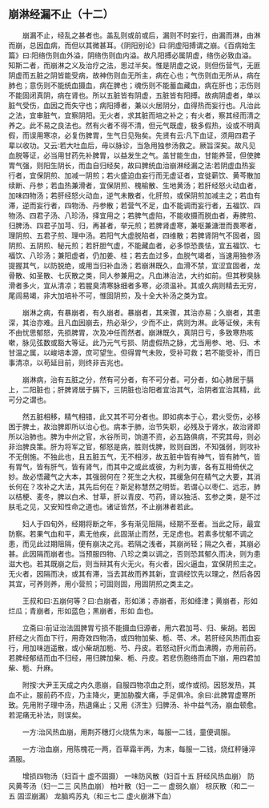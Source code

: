 ## 崩淋经漏不止（十二）


&emsp;&emsp;崩漏不止，经乱之甚者也。盖乱则或前或后，漏则不时妄行，由漏而淋，由淋而崩，总因血病，而但以其微甚耳。《阴阳别论》曰∶阴虚阳搏谓之崩。《百病始生篇》曰∶阳络伤则血外溢，阴络伤则血内溢。故凡阳搏必属阴虚，络伤必致血溢。知斯二者，而崩淋之义及治疗之法，思过半矣。惟是阴虚之说，则但伤营气，无匪阴虚而五脏之阴皆能受病，故神伤则血无所主，病在心也；气伤则血无所从，病在肺也；意伤则不能统血摄血，病在脾也；魂伤则不能蓄血藏血，病在肝也；志伤则不能固闭真阴，病在肾也。所以五脏皆有阴虚，五脏皆有阳搏。故病阴虚者，单以脏气受伤，血因之而失守也；病阳搏者，兼以火居阴分，血得热而妄行也。凡治此之法，宜审脏气，宜察阴阳。无火者，求其脏而培之补之；有火者，察其经而清之养之。此不易之良法也。然有火者不得不清，但元气既虚，极多假热，设或不明真假，而误用寒凉，必复伤脾胃，生气日见殆矣。先贤有云∶凡下血证，须用四君子辈以收功。又云∶若大吐血后，毋以脉诊，当急用独参汤救之。厥旨深矣。故凡见血脱等证，必当用甘药先补脾胃，以益发生之气。盖甘能生血，甘能养营，但使脾胃气强，则阳生阴长，而血自归经矣，故曰脾统血治崩淋经漏之法∶若阴虚血热妄行者，宜保阴煎、加减一阴煎；若火盛迫血妄行而无虚证者，宜徙薪饮、黄芩散加续断、丹参；若血热兼滑者，宜保阴煎、槐榆散、生地黄汤；若肝经怒火动血者，加味四物汤；若肝经怒火动血，逆气未散者，化肝煎，或保阴煎加减主之；若血有滞，逆而妄行者，四物汤、丹参散；若营气不足，血不能调而妄行者，五福饮、四物汤、四君子汤、八珍汤，择宜用之；若脾气虚陷，不能收摄而脱血者，寿脾煎、归脾汤、四君子加芎、归，再甚者，举元煎；若脾肾虚寒，兼呕兼溏泄而畏寒者，理阴煎、五君子煎、理中汤。若阳气大虚脱陷者，四维散；若脾肾阴气不固者，固阴煎、五阴煎、秘元煎；若肝胆气虚，不能藏血者，必多惊恐畏怯，宜五福饮、七福饮、八珍汤；兼阳虚者，仍加姜、桂；若去血过多，血脱气竭者，当速用独参汤提握其气，以防脱绝，或用当归补血汤；若崩淋既久，血滑不禁，宜涩宜固者，龙骨散、如圣散、七灰散之类，同人参兼用之。凡血淋治法，大约如前。但其秽臭脉滑者多火，宜从清凉；若腥臭清寒脉细者多寒，必须温补。其或久病则精去无穷，尾闾易竭，非大加培补不可，惟固阴煎，及十全大补汤之类为宜。

&emsp;&emsp;崩淋之病，有暴崩者，有久崩者。暴崩者，其来骤，其治亦易；久崩者，其患深，其治亦难。且凡血因崩去，热必渐少，少而不止，病则为淋。此等证候，未有不由忧思郁怒，先损脾胃，次及冲任而然者。崩淋既久，真阴日亏，多致寒热咳嗽，脉见弦数或豁大等证。此乃元气亏损、阴虚假热之脉，尤当用参、地、归、术甘温之属，以峻培本源，庶可望生。但得胃气未败，受补可救；若不能受补，而日事清凉，以苟延目前，则终非吉兆也。

&emsp;&emsp;崩淋病，治有五脏之分，然有可分者，有不可分者。可分者，如心肺居于膈上，二阳脏也；肝脾肾居于膈下，三阴脏也治阳者宜治其气，治阴者宜治其精，此可分之谓也。

&emsp;&emsp;然五脏相移，精气相错，此又其不可分者也。即如病本于心，君火受伤，必移困于脾土，故治脾即所以治心也。病本于肺，治节失职，必残及于肾水，故治肾即所以治肺也。脾为中州之官，水谷所司，饷道不资，必五路俱病，不究其母，则必非治脾良策。肝为将军之官，郁怒是病，胜则伐脾，败则自困，不知强弱，则攻补不无倒施。不独此也，且五脏五气，无不相涉，故五脏中皆有神气，皆有肺气，皆有胃气，皆有肝气，皆有肾气，而其中之或此或彼，为利为害，各有互相倚伏之妙。故必悟藏气之大本，其强弱何在？死生之大权，其缓急何在精气之大要，其消长何在？攻补之大法，其先后何在？斯足称慧然之明哲。若谓心以枣仁、远志，肺以桔梗、麦冬，脾以白术、甘草，肝以青皮、芍药，肾以独活、玄参之类，是不过肤毛之见，又安知性命之道也。诸证皆然，不止崩淋者若此。

&emsp;&emsp;妇人于四旬外，经期将断之年，多有渐见阻隔，经期不至者。当此之际，最宜防察。若果气血和平，素无他疾，此固渐止而然，无足虑也。若素多忧郁不调之患，而见此过期阻隔，便有崩决之兆。若隔之浅者，其崩尚轻；隔之久者，其崩必甚。此因隔而崩者也。当预服四物、八珍之类以调之，否则恐其郁久而决，则为患滋大也。若其既崩之后，则当辩其有火无火。有火者，因火逼血，宜保阴煎主之。无火者，因隔而决，或其有滞，当去其故而养其新，宜调经饮先以理之，然后各因其宜，可养则养，用小营煎；可固则固，用固阴煎之类主之。

&emsp;&emsp;王叔和曰∶五崩何等？曰∶白崩者，形如涕；赤崩者，形如绛津；黄崩者，形如烂瓜；青崩者，形如蓝色；黑崩者，形如 血也。

&emsp;&emsp;立斋曰∶前证治法固脾胃亏损不能摄血归源者，用六君加芎、归、柴胡。若因肝经之火而血下行，用奇效四物汤，或四物加柴、栀、苓、术。若肝经风热而血妄行，用加味逍遥散，或小柴胡加栀、芍、丹皮。若怒动肝火而血沸腾，亦用前药。若脾经郁结而血不归经，用归脾加柴、栀、丹皮。若悲伤胞络而血下崩，用四君加柴、栀、升麻。

&emsp;&emsp;附按∶大尹王天成之内久患崩，自服四物凉血之剂，或作或彻。因怒发热，其血不止，服前药不应，乃主降火，更加胁腹大痛，手足俱冷。余曰∶此脾胃虚寒所致。先用附子理中汤，热退痛止；又用《济生》归脾汤、补中益气汤，崩血顿愈。若泥痛无补法，则误矣。

&emsp;&emsp;一方∶治风热血崩，用荆芥穗灯火烧焦为末，每服一二钱，童便调服。

&emsp;&emsp;一方∶治血崩，用陈槐花一两，百草霜半两，为末，每服一二钱，烧红秤锤淬酒服。

&emsp;&emsp;增损四物汤（妇百十 虚不固摄） 一味防风散（妇百十五 肝经风热血崩） 防风黄芩汤（妇一二三 风热血崩） 柏叶散（妇一二一 虚弱久崩） 棕灰散（和二一五 固涩崩漏） 龙脑鸡苏丸（和三七二 虚火崩淋下血）

